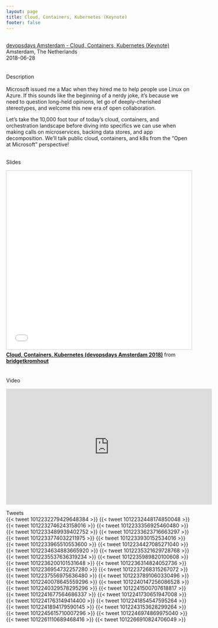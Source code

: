 ```yaml
---
layout: page
title: Cloud, Containers, Kubernetes (Keynote)
footer: false
---
```




<br>
<div class="views-field views-field-nothing">        <span class="field-content views-field-field-details"><a href="https://www.devopsdays.org/events/2018-amsterdam/program/bridget-kromhout/">devopsdays Amsterdam - Cloud, Containers, Kubernetes (Keynote)</a><br>Amsterdam, The Netherlands<br><span class="date-display-start">2018-06-28</span></span></div>


<br>
<br>
Description
<br>
<br>
Microsoft issued me a Mac when they hired me to help people use Linux on Azure. If this sounds like the beginning of a nerdy joke, it’s because we need to question long-held opinions, let go of deeply-cherished stereotypes, and welcome this new era of open collaboration.
<p>
Let’s take the 10,000 foot tour of today’s cloud, containers, and orchestration landscape before diving into specifics we can use when making calls on microservices, backing data stores, and app decomposition. We’ll talk public cloud, containers, and k8s from the “Open at Microsoft” perspective!
<br>
<br>

Slides
<br>
<iframe src="//www.slideshare.net/slideshow/embed_code/key/lMGjHRvvggWiHS" width="595" height="485" frameborder="0" marginwidth="0" marginheight="0" scrolling="no" style="border:1px solid #CCC; border-width:1px; margin-bottom:5px; max-width: 100%;" allowfullscreen> </iframe> <div style="margin-bottom:5px"> <strong> <a href="//www.slideshare.net/bridgetkromhout/cloud-containers-kubernetes-devopsdays-amsterdam-2018" title="Cloud, Containers, Kubernetes (devopsdays Amsterdam 2018)" target="_blank">Cloud, Containers, Kubernetes (devopsdays Amsterdam 2018)</a> </strong> from <strong><a href="https://www.slideshare.net/bridgetkromhout" target="_blank">bridgetkromhout</a></strong> </div>
<br>

Video
<br>
<iframe width="560" height="315" src="https://www.youtube.com/embed/76o64wuU4bA" frameborder="0" allow="autoplay; encrypted-media" allowfullscreen></iframe>
<br>

Tweets
<br>
{{< tweet 1012232279429648384 >}}
{{< tweet 1012232448174850048 >}}
{{< tweet 1012232746243158016 >}}
{{< tweet 1012233356925460480 >}}
{{< tweet 1012233489939402752 >}}
{{< tweet 1012233623716663297 >}}
{{< tweet 1012233774032211975 >}}
{{< tweet 1012233930152534016 >}}
{{< tweet 1012233965510553600 >}}
{{< tweet 1012234427085271040 >}}
{{< tweet 1012234634883665920 >}}
{{< tweet 1012235321629728768 >}}
{{< tweet 1012235537636319234 >}}
{{< tweet 1012235989820100608 >}}
{{< tweet 1012236200101531648 >}}
{{< tweet 1012236314824052736 >}}
{{< tweet 1012236954732257280 >}}
{{< tweet 1012237268315267072 >}}
{{< tweet 1012237556975636480 >}}
{{< tweet 1012237891060330496 >}}
{{< tweet 1012240078645559296 >}}
{{< tweet 1012240147256086528 >}}
{{< tweet 1012240329578295296 >}}
{{< tweet 1012241500707618817 >}}
{{< tweet 1012241677564686337 >}}
{{< tweet 1012241730651947008 >}}
{{< tweet 1012241763149414400 >}}
{{< tweet 1012241854547595264 >}}
{{< tweet 1012241894179590145 >}}
{{< tweet 1012243153628299264 >}}
{{< tweet 1012245615710007296 >}}
{{< tweet 1012246974869975040 >}}
{{< tweet 1012261110689468416 >}}
{{< tweet 1012266910824706049 >}}
